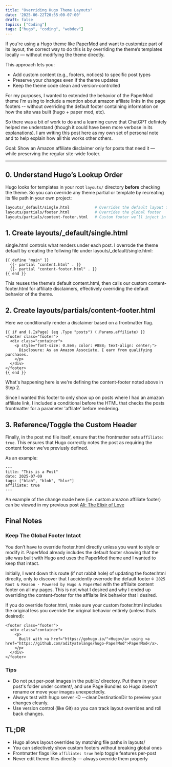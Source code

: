 ```yaml
---
title: "Overriding Hugo Theme Layouts"
date: '2025-06-22T20:55:00-07:00'
draft: false
topics: ["Coding"]
tags: ["hugo", "coding", "webdev"]
---
```


If you're using a Hugo theme like [PaperMod](https://github.com/adityatelange/hugo-PaperMod) and want to customize part of its layout, the correct way to do this is by overriding the theme’s templates locally — without modifying the theme directly.

This approach lets you:

- Add custom content (e.g., footers, notices) to specific post types
- Preserve your changes even if the theme updates
- Keep the theme code clean and version-controlled

For my purposes, I wanted to extended the behavior of the PaperMod theme I'm using to include a mention about amazon afiliate links in the page footers -- without overriding the default footer containing information on how the site was built (hugo + paper mod, etc). 

So there was a bit of work to do and a learning curve that ChatGPT defintely helped me understand (though it could have been more verbose in its explanations). I am writing this post here as my own set of personal note and to help explain how all this works other others.

Goal: Show an Amazon affiliate disclaimer only for posts that need it — while preserving the regular site-wide footer.

---

## 0. Understand Hugo’s Lookup Order

Hugo looks for templates in your root `layouts/` directory **before** checking the theme. So you can override any theme partial or template by recreating its file path in your own project:

```bash
layouts/_default/single.html           # Overrides the default layout for single content pages
layouts/partials/footer.html           # Overrides the global footer
layouts/partials/content-footer.html   # Custom footer we’ll inject in posts when amazon affiliate links are present
```

## 1. Create layouts/_default/single.html

single.html controls what renders under each post. I overrode the theme default by creating the follwing file under layouts/_default/single.html:

```
{{ define "main" }}
  {{- partial "content.html" . }}
  {{- partial "content-footer.html" . }}
{{ end }}
```

This reuses the theme’s default content.html, then calls our custom content-footer.html for affiliate disclaimers, effectively overriding the default behavior of the theme. 

## 2. Create layouts/partials/content-footer.html

Here we conditionally render a disclaimer based on a frontmatter flag.
```
{{ if and (.IsPage) (eq .Type "posts") (.Params.affiliate) }}
<footer class="footer">
  <div class="container">
    <p style="font-size: 0.8em; color: #888; text-align: center;">
      Disclosure: As an Amazon Associate, I earn from qualifying purchases.
    </p>
  </div>
</footer>
{{ end }}
```
What's happening here is we're defining the content-footer noted above in Step 2. 

Since I wanted this footer to only show up on posts where I had an amazon affiliate link, I included a conditional before the HTML that checks the posts frontmatter for a parameter 'affilate' before rendering. 

## 3. Reference/Toggle the Custom Header
Finally, in the post md file itself, ensure that the frontmatter sets `affiliate: true`. This ensures that Hugo correctly notes the post as requiring the content footer we've previusly defined. 

As an example:
```
---
title: "This is a Post"
date: 2025-07-09
tags: ["blah", "blob", "blur"]
affiliate: true
---
```

An example of the change made here (i.e. custom amazon affiliate footer) can be viewed in my previous post [Ali: The Elixir of Love](https://mdnghtsun.github.io/RootAndReason/posts/ali-elixir-of-love/)

## Final Notes
### Keep The Global Footer Intact

You don’t have to override footer.html directly unless you want to style or modify it. PaperMod already includes the default footer showing that the site was built with Hugo and uses the PaperMod theme and I wanted to keep that intact. 

Initially, I went down this route (if not rabbit hole) of updating the footer.html direclty, only to discover that I accidently overrode the default footer `© 2025 Root & Reason · Powered by Hugo & PaperMod` with the affilaite content footer on all my pages. This is not what I desired and why I ended up overriding the content-footer for the affilaite link behavior that I desired. 

If you do override footer.html, make sure your custom footer.html includes the original less you override the original behavior entirely (unless thats desired):
```
<footer class="footer">
  <div class="container">
    <p>
      Built with <a href="https://gohugo.io/">Hugo</a> using <a href="https://github.com/adityatelange/hugo-PaperMod">PaperMod</a>.
    </p>
  </div>
</footer>
```

### Tips
* Do not put per-post images in the public/ directory. Put them in your post's folder under content/, and use Page Bundles so Hugo doesn’t rename or move your images unexpectedly.
* Always test with hugo server -D --cleanDestinationDir to preview your changes cleanly.
* Use version control (like Git) so you can track layout overrides and roll back changes.

## TL;DR
* Hugo allows layout overrides by matching file paths in layouts/
* You can selectively show custom footers without breaking global ones
* Frontmatter flags like `affiliate: true` help toggle features per-post
* Never edit theme files directly — always override them properly

